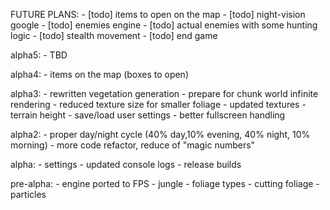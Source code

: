 FUTURE PLANS:
    - [todo] items to open on the map
    - [todo] night-vision google
    - [todo] enemies engine
    - [todo] actual enemies with some hunting logic
    - [todo] stealth movement
    - [todo] end game

alpha5:
    - TBD 

alpha4:
    - items on the map (boxes to open)

alpha3:
    - rewritten vegetation generation
    - prepare for chunk world infinite rendering
    - reduced texture size for smaller foliage
    - updated textures
    - terrain height
    - save/load user settings
    - better fullscreen handling

alpha2:
    - proper day/night cycle (40% day,10% evening, 40% night, 10% morning)
    - more code refactor, reduce of "magic numbers"

alpha:
    - settings
    - updated console logs
    - release builds

pre-alpha:
    - engine ported to FPS
    - jungle
    - foliage types
    - cutting foliage
    - particles